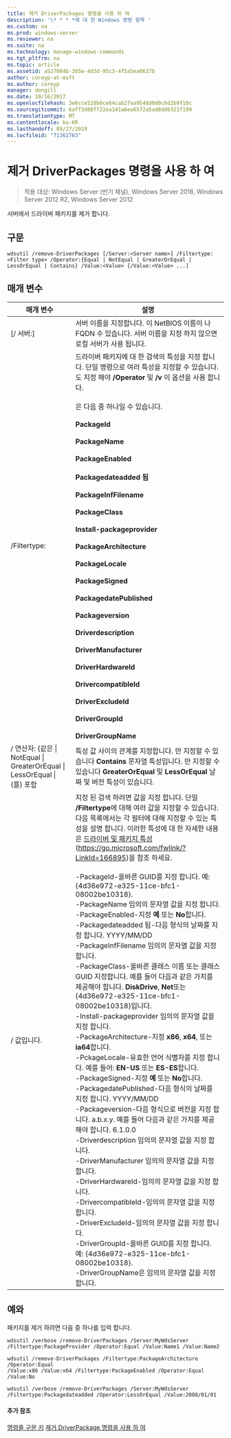 ```yaml
---
title: 제거 DriverPackages 명령을 사용 하 여
description: '\* * * *에 대 한 Windows 명령 항목 '
ms.custom: na
ms.prod: windows-server
ms.reviewer: na
ms.suite: na
ms.technology: manage-windows-commands
ms.tgt_pltfrm: na
ms.topic: article
ms.assetid: a527084b-305e-4d3d-95c3-4f5a5ea0637b
author: coreyp-at-msft
ms.author: coreyp
manager: dongill
ms.date: 10/16/2017
ms.openlocfilehash: 3e6cce528b0ce64cab27aa9548d0d0c6d2b9f10c
ms.sourcegitcommit: 6aff3d88ff22ea141a6ea6572a5ad8dd6321f199
ms.translationtype: MT
ms.contentlocale: ko-KR
ms.lasthandoff: 09/27/2019
ms.locfileid: "71362763"
---
```

# <a name="using-the-remove-driverpackages-command"></a>제거 DriverPackages 명령을 사용 하 여

>적용 대상: Windows Server (반기 채널), Windows Server 2016, Windows Server 2012 R2, Windows Server 2012

서버에서 드라이버 패키지를 제거 합니다.
## <a name="syntax"></a>구문
```
wdsutil /remove-DriverPackages [/Server:<Server name>] /Filtertype:<Filter type> /Operator:{Equal | NotEqual | GreaterOrEqual | LessOrEqual | Contains} /Value:<Value> [/Value:<Value> ...]
```
## <a name="parameters"></a>매개 변수

|                                         매개 변수                                          |                                                                                                                                                                                                                                                                                                                                                                                                                                                                                                                                                                                                                                                                                                                                                                                                                                                                                                          설명                                                                                                                                                                                                                                                                                                                                                                                                                                                                                                                                                                                                                                                                                                                                                                                                                                                                                                          |
|--------------------------------------------------------------------------------------------|-------------------------------------------------------------------------------------------------------------------------------------------------------------------------------------------------------------------------------------------------------------------------------------------------------------------------------------------------------------------------------------------------------------------------------------------------------------------------------------------------------------------------------------------------------------------------------------------------------------------------------------------------------------------------------------------------------------------------------------------------------------------------------------------------------------------------------------------------------------------------------------------------------------------------------------------------------------------------------------------------------------------------------------------------------------------------------------------------------------------------------------------------------------------------------------------------------------------------------------------------------------------------------------------------------------------------------------------------------------------------------------------------------------------------------------------------------------------------------------------------------------------------------------------------------------------------------------------------------------------------------------------------------------------------------------------------------------------------------------------------------------------------------------------------------------------------------|
|                                  [/ 서버:<Server name>]                                   |                                                                                                                                                                                                                                                                                                                                                                                                                                                                                                                                                                                                                                                                                                                                                                                                                                           서버 이름을 지정합니다. 이 NetBIOS 이름이 나 FQDN 수 있습니다. 서버 이름을 지정 하지 않으면 로컬 서버가 사용 됩니다.                                                                                                                                                                                                                                                                                                                                                                                                                                                                                                                                                                                                                                                                                                                                                                                                                                            |
|                                 /Filtertype: <Filter type>                                  |                                                                                                                                                                                                                                                                                                                                                                                                                                                                                드라이버 패키지에 대 한 검색의 특성을 지정 합니다. 단일 명령으로 여러 특성을 지정할 수 있습니다. 도 지정 해야 **/Operator** 및 **/v** 이 옵션을 사용 합니다.<br /><br /><Filter type>은 다음 중 하나일 수 있습니다.<br /><br />**PackageId**<br /><br />**PackageName**<br /><br />**PackageEnabled**<br /><br />**Packagedateadded 됨**<br /><br />**PackageInfFilename**<br /><br />**PackageClass**<br /><br />**Install-packageprovider**<br /><br />**PackageArchitecture**<br /><br />**PackageLocale**<br /><br />**PackageSigned**<br /><br />**PackagedatePublished**<br /><br />**Packageversion**<br /><br />**Driverdescription**<br /><br />**DriverManufacturer**<br /><br />**DriverHardwareId**<br /><br />**DrivercompatibleId**<br /><br />**DriverExcludeId**<br /><br />**DriverGroupId**<br /><br />**DriverGroupName**                                                                                                                                                                                                                                                                                                                                                                                                                                                                                 |
| / 연산자: {같은 &#124; NotEqual &#124; GreaterOrEqual &#124; LessOrEqual &#124; (를) 포함 |                                                                                                                                                                                                                                                                                                                                                                                                                                                                                                                                                                                                                                                                                                                                                                                                   특성 값 사이의 관계를 지정합니다. 만 지정할 수 있습니다 **Contains** 문자열 특성입니다. 만 지정할 수 있습니다 **GreaterOrEqual** 및 **LessOrEqual** 날짜 및 버전 특성이 있습니다.                                                                                                                                                                                                                                                                                                                                                                                                                                                                                                                                                                                                                                                                                                                                                                                                    |
|                                       / 값입니다.<Value>                                       | 지정 된 검색 하려면 값을 지정 <attribute>합니다. 단일 **/Filtertype**에 대해 여러 값을 지정할 수 있습니다. 다음 목록에서는 각 필터에 대해 지정할 수 있는 특성을 설명 합니다. 이러한 특성에 대 한 자세한 내용은 [드라이버 및 패키지 특성](https://go.microsoft.com/fwlink/?LinkId=166895) (<https://go.microsoft.com/fwlink/?LinkId=166895>)을 참조 하세요.<br /><br />-PackageId-올바른 GUID를 지정 합니다. 예: {4d36e972-e325-11ce-bfc1-08002be10318}.<br />-PackageName 임의의 문자열 값을 지정 합니다.<br />-PackageEnabled-지정 **예** 또는 **No**합니다.<br />-Packagedateadded 됨-다음 형식의 날짜를 지정 합니다. YYYY/MM/DD<br />-PackageInfFilename 임의의 문자열 값을 지정 합니다.<br />-PackageClass-올바른 클래스 이름 또는 클래스 GUID 지정합니다. 예를 들어 다음과 같은 가치를 제공해야 합니다. **DiskDrive**, **Net**또는 {4d36e972-e325-11ce-bfc1-08002be10318}입니다.<br />-Install-packageprovider 임의의 문자열 값을 지정 합니다.<br />-PackageArchitecture-지정 **x86**, **x64**, 또는 **ia64**합니다.<br />-PckageLocale-유효한 언어 식별자를 지정 합니다. 예를 들어: **EN-US** 또는 **ES-ES**합니다.<br />-PackageSigned-지정 **예** 또는 **No**합니다.<br />-PackagedatePublished-다음 형식의 날짜를 지정 합니다. YYYY/MM/DD<br />-Packageversion-다음 형식으로 버전을 지정 합니다. a.b.x.y. 예를 들어 다음과 같은 가치를 제공해야 합니다. 6.1.0.0<br />-Driverdescription 임의의 문자열 값을 지정 합니다.<br />-DriverManufacturer 임의의 문자열 값을 지정 합니다.<br />-DriverHardwareId-임의의 문자열 값을 지정 합니다.<br />-DrivercompatibleId-임의의 문자열 값을 지정 합니다.<br />-DriverExcludeId-임의의 문자열 값을 지정 합니다.<br />-DriverGroupId-올바른 GUID를 지정 합니다. 예: {4d36e972-e325-11ce-bfc1-08002be10318}.<br />-DriverGroupName은 임의의 문자열 값을 지정 합니다. |

## <a name="BKMK_examples"></a>예와
패키지를 제거 하려면 다음 중 하나를 입력 합니다.
```
wdsutil /verbose /remove-DriverPackages /Server:MyWdsServer
/Filtertype:PackageProvider /Operator:Equal /Value:Name1 /Value:Name2
```
```
wdsutil /remove-DriverPackages /Filtertype:PackageArchitecture /Operator:Equal
/Value:x86 /Value:x64 /Filtertype:PackageEnabled /Operator:Equal /Value:No
```
```
wdsutil /verbose /remove-DriverPackages /Server:MyWdsServer
/Filtertype:Packagedateadded /Operator:LessOrEqual /Value:2008/01/01
```
#### <a name="additional-references"></a>추가 참조
[명령줄 구문 키](command-line-syntax-key.md)
[제거 DriverPackage 명령을 사용 하 여](using-the-remove-driverpackage-command.md)
